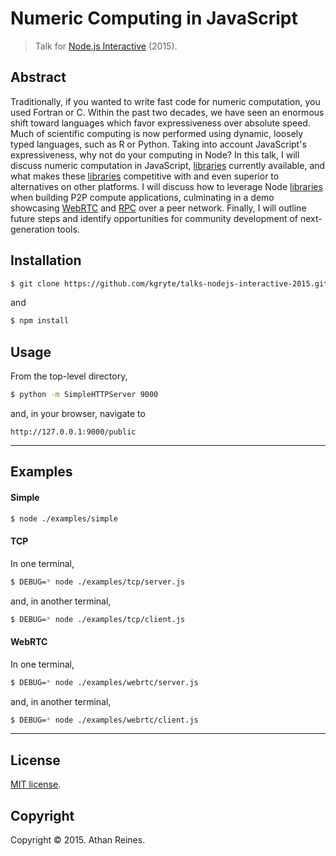 Numeric Computing in JavaScript
===
> Talk for [Node.js Interactive][nodejs-interactive] (2015).


## Abstract

Traditionally, if you wanted to write fast code for numeric computation, you used Fortran or C. Within the past two decades, we have seen an enormous shift toward languages which favor expressiveness over absolute speed. Much of scientific computing is now performed using dynamic, loosely typed languages, such as R or Python. Taking into account JavaScript's expressiveness, why not do your computing in Node? In this talk, I will discuss numeric computation in JavaScript, [libraries][compute-io] currently available, and what makes these [libraries][compute-io] competitive with and even superior to alternatives on other platforms. I will discuss how to leverage Node [libraries][compute-io] when building P2P compute applications, culminating in a demo showcasing [WebRTC][webrtc] and [RPC][rpc] over a peer network. Finally, I will outline future steps and identify opportunities for community development of next-generation tools.


## Installation

``` bash
$ git clone https://github.com/kgryte/talks-nodejs-interactive-2015.git
```

and

``` bash
$ npm install
```


## Usage

From the top-level directory,

``` bash
$ python -m SimpleHTTPServer 9000
```

and, in your browser, navigate to

```
http://127.0.0.1:9000/public
```


---
## Examples

#### Simple

``` bash
$ node ./examples/simple
```

#### TCP

In one terminal,

``` bash
$ DEBUG=* node ./examples/tcp/server.js
```

and, in another terminal,

``` bash
$ DEBUG=* node ./examples/tcp/client.js
```

#### WebRTC

In one terminal,

``` bash
$ DEBUG=* node ./examples/webrtc/server.js
```

and, in another terminal,

``` bash
$ DEBUG=* node ./examples/webrtc/client.js
```


---
## License

[MIT license](http://opensource.org/licenses/MIT).


## Copyright

Copyright &copy; 2015. Athan Reines.


[nodejs-interactive]: http://events.linuxfoundation.org/events/node-interactive
[webrtc]: http://www.webrtc.org/
[rpc]: https://en.wikipedia.org/wiki/Remote_procedure_call
[compute-io]: http://compute-io.com
